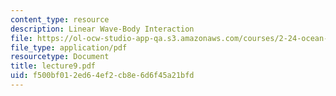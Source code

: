 ```yaml
---
content_type: resource
description: Linear Wave-Body Interaction
file: https://ol-ocw-studio-app-qa.s3.amazonaws.com/courses/2-24-ocean-wave-interaction-with-ships-and-offshore-energy-systems-13-022-spring-2002/f500bf012ed64ef2cb8e6d6f45a21bfd_lecture9.pdf
file_type: application/pdf
resourcetype: Document
title: lecture9.pdf
uid: f500bf01-2ed6-4ef2-cb8e-6d6f45a21bfd
---
```

